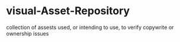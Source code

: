 # visual-Asset-Repository
collection of assests used, or intending to use, to verify copywrite or ownership issues
